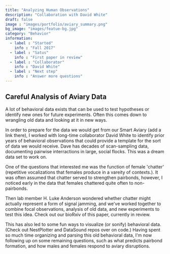 ```yaml
---
title: "Analyzing Human Observations"
description: "Collaboration with David White"
draft: false
image : "images/portfolio/aviary_summary.png"
bg_image: "images/featue-bg.jpg"
category: "Behavior"
information:
  - label : "Started"
    info : "Fall 2017"
  - label : "Satus"
    info : "First paper in review"
  - label : "Collaborator"
    info : "David White"
  - label : "Next step"
    info : "Answer more questions"
---
```


## Careful Analysis of Aviary Data 

A lot of behavioral data exists that can be used to test hypotheses or identify new ones for future experiments. 
Often this comes down to wrangling old data and looking at it in new ways. 

In order to prepare for the data we would get from our Smart Aviary (add a link there),
I worked with long-time collaborator David White to identify prior years of behavioral observations 
that could provide a template for the sort of data we would receive. Dave has decades of scan-sampling
data, documenting pairwise interractions in large, social flocks. This was a dream data set to work on. 

One of the questions that interested me was the function of female 'chatter' (repetitive vocalizations 
that females produce in a vareity of contexts.). It was often assumed that chatter served to strengthen
pairbonds, however, I noticed early in the data that females chattered quite often to non-pairbonds. 

Then lab member H. Luke Anderson wondered whether chatter might actually represent a form of signal jamming, 
and we've worked together to combine focal observations, analysis of old data, and new experiments to test this idea. 
Check out our bioRxiv of this paper, currently in review. 

This has also led to some fun ways to visualize (or sonify) behavioral data. 
(Check out NestPlotter and DataSound repos over on code.) 
Having spent so much time organizing and parsing this old behavioral data, I'm now following up on some remaining questions, 
such as what predicts pairbond formation, and how males and females respond to aviary disruptions.

